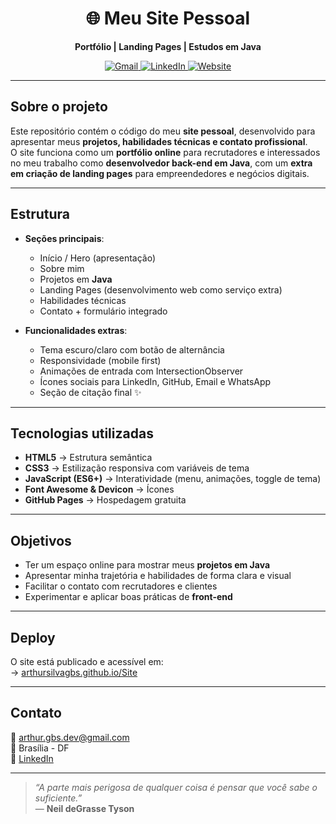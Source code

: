 <h1 align="center">🌐 Meu Site Pessoal</h1>

<p align="center">
  <strong>Portfólio | Landing Pages | Estudos em Java</strong>
</p>

<p align="center">
  <a href="mailto:arthur.gbs.dev@gmail.com" target="_blank">
    <img alt="Gmail" src="https://img.shields.io/badge/-Gmail-D14836?style=for-the-badge&logo=gmail&logoColor=white" />
  </a>
  <a href="https://www.linkedin.com/in/arthur-gabriel-borges-silva/" target="_blank">
    <img alt="LinkedIn" src="https://img.shields.io/badge/-LinkedIn-0A66C2?style=for-the-badge&logo=linkedin&logoColor=white" />
  </a>
  <a href="https://arthursilvagbs.github.io/Site/" target="_blank">
    <img alt="Website" src="https://img.shields.io/badge/-Acessar%20Site-3B82F6?style=for-the-badge&logo=google-chrome&logoColor=white" />
  </a>
</p>

---

## Sobre o projeto

Este repositório contém o código do meu **site pessoal**, desenvolvido para apresentar meus **projetos, habilidades técnicas e contato profissional**.  
O site funciona como um **portfólio online** para recrutadores e interessados no meu trabalho como **desenvolvedor back-end em Java**, com um **extra em criação de landing pages** para empreendedores e negócios digitais.

---

## Estrutura

- **Seções principais**:
  - Início / Hero (apresentação)
  - Sobre mim
  - Projetos em **Java**
  - Landing Pages (desenvolvimento web como serviço extra)
  - Habilidades técnicas
  - Contato + formulário integrado

- **Funcionalidades extras**:
  - Tema escuro/claro com botão de alternância
  - Responsividade (mobile first)
  - Animações de entrada com IntersectionObserver
  - Ícones sociais para LinkedIn, GitHub, Email e WhatsApp
  - Seção de citação final ✨

---

## Tecnologias utilizadas

- **HTML5** → Estrutura semântica  
- **CSS3** → Estilização responsiva com variáveis de tema  
- **JavaScript (ES6+)** → Interatividade (menu, animações, toggle de tema)  
- **Font Awesome & Devicon** → Ícones  
- **GitHub Pages** → Hospedagem gratuita  

---

## Objetivos

- Ter um espaço online para mostrar meus **projetos em Java**  
- Apresentar minha trajetória e habilidades de forma clara e visual  
- Facilitar o contato com recrutadores e clientes  
- Experimentar e aplicar boas práticas de **front-end**  

---

## Deploy

O site está publicado e acessível em:  
-> [arthursilvagbs.github.io/Site](https://arthursilvagbs.github.io/Meu-Site/)

---

## Contato

📧 arthur.gbs.dev@gmail.com  
📍 Brasília - DF  
🔗 [LinkedIn](https://www.linkedin.com/in/arthur-gabriel-borges-silva)  

---

> _“A parte mais perigosa de qualquer coisa é pensar que você sabe o suficiente.”_  
> — **Neil deGrasse Tyson**
